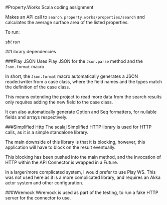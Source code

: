 #Property.Works Scala coding assignment

Makes an API call to `search.property.works/properties/search` and calculates the average surface area of the listed properties.

To run:

_sbt run_

##Library dependencies

###Play JSON
Uses Play JSON for the `Json.parse` method and the `Json.format` macro.

In short, the `Json.format` macro automatically generates a JSON reader/writer from a case class, where the field names and the types match the definition of the case class.

This means extending the project to read more data from the search results only requires adding the new field to the case class.

It can also automatically generate Option and Seq formatters, for nullable fields and arrays respectively.

###Simplified Http
The scalaj Simplified HTTP library is used for HTTP calls, as it is a simple standalone library. 

The main downside of this library is that it is blocking, however, this application will have to block on the result eventually.

This blocking has been pushed into the main method, and the invocation of HTTP within the API Connector is wrapped in a Future.

In a larger/more complicated system, I would prefer to use Play WS. This was not used here as it is a more complicated library, and requires an Akka actor system and other configuration.

###Wiremock
Wiremock is used as part of the testing, to run a fake HTTP server for the connector to use.